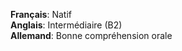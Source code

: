 ---
---
**Français**: Natif  
**Anglais**: Intermédiaire (B2)  
**Allemand**: Bonne compréhension orale   